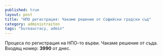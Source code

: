 ```yaml
---
published: true
layout: post
title: "НПО регистрация: Чакаме решение от Софийски градски съд"
category: administraiton
tags: "bureaucracy, admin"
---
```


Процеса по регистрация на НПО-то върви. Чакаме решение от съда. Входящ номер: **3990** от днес.
